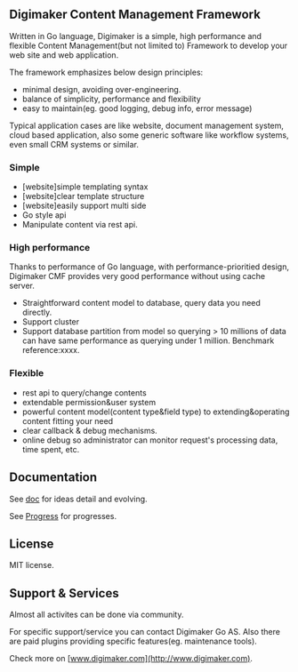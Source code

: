 Digimaker Content Management Framework
----------------
Written in Go language, Digimaker is a simple, high performance and flexible Content Management(but not limited to) Framework to develop your web site and web application.

The framework emphasizes below design principles:
- minimal design, avoiding over-engineering.
- balance of simplicity, performance and flexibility
- easy to maintain(eg. good logging, debug info, error message)

Typical application cases are like website, document management system, cloud based application, also some generic software like workflow systems, even small CRM systems or similar.

### Simple
- [website]simple templating syntax
- [website]clear template structure
- [website]easily support multi side
- Go style api
- Manipulate content via rest api.


### High performance
Thanks to performance of Go language, with performance-prioritied design, Digimaker CMF provides very good performance without using cache server.
- Straightforward content model to database, query data you need directly.
- Support cluster
- Support database partition from model so querying > 10 millions of data can have same performance as querying under 1 million.
Benchmark reference:xxxx.

### Flexible
- rest api to query/change contents
- extendable permission&user system
- powerful content model(content type&field type) to extending&operating content fitting your need
- clear callback & debug mechanisms.
- online debug so administrator can monitor request's processing data, time spent, etc.


Documentation
--------
See [doc](core/doc) for ideas detail and evolving.

See [Progress](core/doc/9.Progress.md) for progresses.

License
--------
MIT license. 

Support & Services
--------
Almost all activites can be done via community. 

For specific support/service you can contact Digimaker Go AS. Also there are paid plugins providing specific features(eg. maintenance tools). 

Check more on [www.digimaker.com](http://www.digimaker.com).
